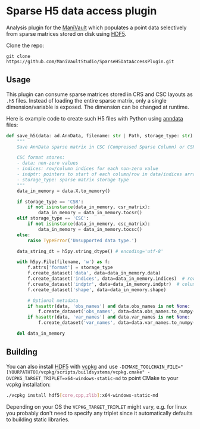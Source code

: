 # Sparse H5 data access plugin

Analysis plugin for the [ManiVault](https://github.com/ManiVaultStudio/core) which populates a point data selectively from sparse matrices stored on disk using [HDF5](https://github.com/HDFGroup/hdf5/).

Clone the repo:
```
git clone https://github.com/ManiVaultStudio/SparseH5DataAccessPlugin.git
```

## Usage
This plugin can consume sparse matrices stored in CRS and CSC layouts as `.h5` files.
Instead of loading the entire sparse matrix, only a single dimension/variable is exposed. The dimension can be changed at runtime.

Here is example code to create such H5 files with Python using [anndata](https://anndata.readthedocs.io/en/stable/) files:
```python
def save_h5(data: ad.AnnData, filename: str | Path, storage_type: str):
    """
    Save AnnData sparse matrix in CSC (Compressed Sparse Column) or CSR (Compressed Sparse Row) format to HDF5.

    CSC format stores:
    - data: non-zero values
    - indices: row/column indices for each non-zero value
    - indptr: pointers to start of each column/row in data/indices arrays
    - storage_type: sparse matrix storage type
    """
    data_in_memory = data.X.to_memory()

    if storage_type == 'CSR':
        if not isinstance(data_in_memory, csr_matrix):
            data_in_memory = data_in_memory.tocsr()
    elif storage_type == 'CSC':
        if not isinstance(data_in_memory, csc_matrix):
            data_in_memory = data_in_memory.tocsc()
    else:
        raise TypeError('Unsupported data type.')

    data_string_dt = h5py.string_dtype() # encoding='utf-8'

    with h5py.File(filename, 'w') as f:
        f.attrs['format'] = storage_type
        f.create_dataset('data', data=data_in_memory.data)
        f.create_dataset('indices', data=data_in_memory.indices)  # row indices
        f.create_dataset('indptr', data=data_in_memory.indptr)  # column pointers
        f.create_dataset('shape', data=data_in_memory.shape)

        # Optional metadata
        if hasattr(data, 'obs_names') and data.obs_names is not None:
            f.create_dataset('obs_names', data=data.obs_names.to_numpy(), dtype=data_string_dt)
        if hasattr(data, 'var_names') and data.var_names is not None:
            f.create_dataset('var_names', data=data.var_names.to_numpy(), dtype=data_string_dt)

    del data_in_memory
```

## Building
You can also install [HDF5](https://github.com/HDFGroup/hdf5/) with [vcpkg](https://github.com/microsoft/vcpkg) and use `-DCMAKE_TOOLCHAIN_FILE="[YOURPATHTO]/vcpkg/scripts/buildsystems/vcpkg.cmake" -DVCPKG_TARGET_TRIPLET=x64-windows-static-md` to point CMake to your vcpkg installation:
```bash
./vcpkg install hdf5[core,cpp,zlib]:x64-windows-static-md
```
Depending on your OS the `VCPKG_TARGET_TRIPLET` might vary, e.g. for linux you probably don't need to specify any triplet since it automatically defaults to building static libraries.
